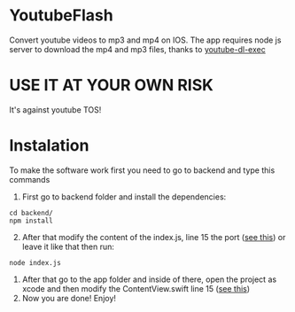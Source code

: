 # YoutubeFlash

Convert youtube videos to mp3 and mp4 on IOS.
The app requires node js server to download the mp4 and mp3 files, thanks to [youtube-dl-exec
](https://www.npmjs.com/package/youtube-dl-exec)

# USE IT AT YOUR OWN RISK

It's against youtube TOS!

# Instalation

To make the software work first you need to go to backend and type this commands

1. First go to backend folder and install the dependencies:

```shell
cd backend/
npm install
```

2. After that modify the content of the index.js, line 15 the port ([see this](backend/index.js)) or leave it like that then run:

```shell
node index.js
```

1. After that go to the app folder and inside of there, open the project as xcode and then modify the ContentView.swift line 15 ([see this](app/YoutubeFlash/ContentView.swift))
2. Now you are done! Enjoy!
